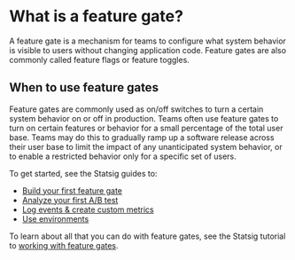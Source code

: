 # What is a feature gate?
A feature gate is a mechanism for teams to configure what system behavior is visible to users without changing application code. Feature gates are also commonly called feature flags or feature toggles. 

## When to use feature gates
Feature gates are commonly used as on/off switches to turn a certain system behavior on or off in production. Teams often use feature gates to turn on certain features or behavior for a small percentage of the total user base. Teams may do this to gradually ramp up a software release across their user base to limit the impact of any unanticipated system behavior, or to enable a restricted behavior only for a specific set of users. 

To get started, see the Statsig guides to:
 - [Build your first feature gate](https://docs.statsig.com/guides/first-feature)
 - [Analyze your first A/B test](https://docs.statsig.com/guides/first-experiment)
 - [Log events & create custom metrics](https://docs.statsig.com/guides/logging-events)
 - [Use environments](https://docs.statsig.com/guides/using-environments)

To learn about all that you can do with feature gates, see the Statsig tutorial to [working with feature gates](https://docs.statsig.com/feature-gates/working-with).
